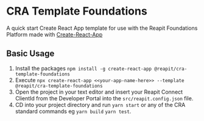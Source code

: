 # CRA Template Foundations

A quick start Create React App template for use with the Reapit Foundations Platform made with [Create-React-App](https://create-react-app.dev/)

## Basic Usage
1. Install the packages `npm install -g create-react-app @reapit/cra-template-foundations`
2. Execute `npx create-react-app <<your-app-name-here>> --template @reapit/cra-template-foundations`
3. Open the project in your text editor and insert your Reapit Connect ClientId from the Developer Portal into the `src/reapit.config.json` file.
4. CD into your project directory and run `yarn start` or any of the CRA standard commands eg `yarn build` `yarn test`.
